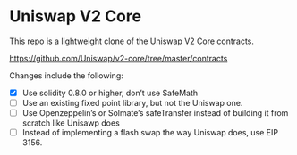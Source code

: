 # Uniswap V2 Core

This repo is a lightweight clone of the Uniswap V2 Core contracts.  

https://github.com/Uniswap/v2-core/tree/master/contracts

Changes include the following:

- [X] Use solidity 0.8.0 or higher, don’t use SafeMath
- [ ] Use an existing fixed point library, but not the Uniswap one.
- [ ] Use Openzeppelin’s or Solmate’s safeTransfer instead of building it from scratch like Unisawp does
- [ ] Instead of implementing a flash swap the way Uniswap does, use EIP 3156.